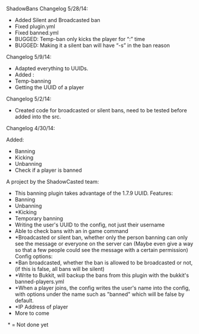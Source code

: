 ShadowBans
Changelog 5/28/14:
- Added Silent and Broadcasted ban
- Fixed plugin.yml
- Fixed banned.yml
- BUGGED: Temp-ban only kicks the player for “:” time
- BUGGED: Making it a silent ban will have “-s” in the ban reason

Changelog 5/9/14:
- Adapted everything to UUIDs.
- Added :
- Temp-banning
- Getting the UUID of a player

Changelog 5/2/14:
- Created code for broadcasted or silent bans, need to be tested before added into the src.

Changelog 4/30/14:

Added:
- Banning
- Kicking
- Unbanning
- Check if a player is banned

A project by the ShadowCasted team:

- This banning plugin takes advantage of the 1.7.9 UUID.
Features:
- Banning
- Unbanning
- *Kicking
- Temporary banning
- Writing the user's UUID to the config, not just their username
- Able to check bans with an in game command
- *Broadcasted or silent ban, whether only the person banning can only see the message or everyone on the server can
(Maybe even give a way so that a few people could see the message with a certain permission)
Config options:
- *Ban broadcasted, whether the ban is allowed to be broadcasted or not, (if this is false, all bans will be silent)
- *Write to Bukkit, will backup the bans from this plugin with the bukkit's banned-players.yml
- *When a player joins, the config writes the user's name into the config, with options under the name such as "banned" which 
will be false by default. 
- *IP Address of player
- More to come

 * = Not done yet